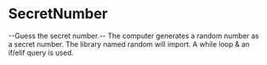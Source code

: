 # SecretNumber
--Guess the secret number.-- The computer generates a random number as a secret number. The library named random will import.  A while loop &amp; an if/elif query is used.
